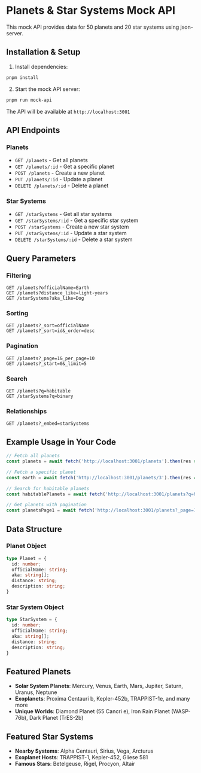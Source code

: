 # Planets & Star Systems Mock API

This mock API provides data for 50 planets and 20 star systems using json-server.

## Installation & Setup

1. Install dependencies:
```bash
pnpm install
```

2. Start the mock API server:
```bash
pnpm run mock-api
```

The API will be available at `http://localhost:3001`

## API Endpoints

### Planets
- `GET /planets` - Get all planets
- `GET /planets/:id` - Get a specific planet
- `POST /planets` - Create a new planet
- `PUT /planets/:id` - Update a planet
- `DELETE /planets/:id` - Delete a planet

### Star Systems
- `GET /starSystems` - Get all star systems
- `GET /starSystems/:id` - Get a specific star system
- `POST /starSystems` - Create a new star system
- `PUT /starSystems/:id` - Update a star system
- `DELETE /starSystems/:id` - Delete a star system

## Query Parameters

### Filtering
```
GET /planets?officialName=Earth
GET /planets?distance_like=light-years
GET /starSystems?aka_like=Dog
```

### Sorting
```
GET /planets?_sort=officialName
GET /planets?_sort=id&_order=desc
```

### Pagination
```
GET /planets?_page=1&_per_page=10
GET /planets?_start=0&_limit=5
```

### Search
```
GET /planets?q=habitable
GET /starSystems?q=binary
```

### Relationships
```
GET /planets?_embed=starSystems
```

## Example Usage in Your Code

```typescript
// Fetch all planets
const planets = await fetch('http://localhost:3001/planets').then(res => res.json());

// Fetch a specific planet
const earth = await fetch('http://localhost:3001/planets/3').then(res => res.json());

// Search for habitable planets
const habitablePlanets = await fetch('http://localhost:3001/planets?q=habitable').then(res => res.json());

// Get planets with pagination
const planetsPage1 = await fetch('http://localhost:3001/planets?_page=1&_per_page=10').then(res => res.json());
```

## Data Structure

### Planet Object
```typescript
type Planet = {
  id: number;
  officialName: string;
  aka: string[];
  distance: string;
  description: string;
}
```

### Star System Object
```typescript
type StarSystem = {
  id: number;
  officialName: string;
  aka: string[];
  distance: string;
  description: string;
}
```

## Featured Planets

- **Solar System Planets**: Mercury, Venus, Earth, Mars, Jupiter, Saturn, Uranus, Neptune
- **Exoplanets**: Proxima Centauri b, Kepler-452b, TRAPPIST-1e, and many more
- **Unique Worlds**: Diamond Planet (55 Cancri e), Iron Rain Planet (WASP-76b), Dark Planet (TrES-2b)

## Featured Star Systems

- **Nearby Systems**: Alpha Centauri, Sirius, Vega, Arcturus
- **Exoplanet Hosts**: TRAPPIST-1, Kepler-452, Gliese 581
- **Famous Stars**: Betelgeuse, Rigel, Procyon, Altair 